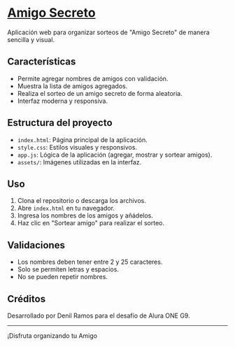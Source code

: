 # [Amigo Secreto](https://denilramosdev.github.io/challenge-amigo-secreto/)

Aplicación web para organizar sorteos de "Amigo Secreto" de manera sencilla y visual.

## Características

- Permite agregar nombres de amigos con validación.
- Muestra la lista de amigos agregados.
- Realiza el sorteo de un amigo secreto de forma aleatoria.
- Interfaz moderna y responsiva.

## Estructura del proyecto

- `index.html`: Página principal de la aplicación.
- `style.css`: Estilos visuales y responsivos.
- `app.js`: Lógica de la aplicación (agregar, mostrar y sortear amigos).
- `assets/`: Imágenes utilizadas en la interfaz.

## Uso

1. Clona el repositorio o descarga los archivos.
2. Abre `index.html` en tu navegador.
3. Ingresa los nombres de los amigos y añádelos.
4. Haz clic en "Sortear amigo" para realizar el sorteo.

## Validaciones

- Los nombres deben tener entre 2 y 25 caracteres.
- Solo se permiten letras y espacios.
- No se pueden repetir nombres.

## Créditos

Desarrollado por Denil Ramos para el desafío de Alura ONE G9.

---

¡Disfruta organizando tu Amigo